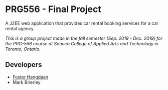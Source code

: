 # PRG556 - Final Project

A J2EE web application that provides car rental booking services for a car rental agency.

*This is a group project made in the fall semester (Sep. 2019 - Dec. 2019) for the PRG-556 course at Seneca College of Applied Arts and Technology in Toronto, Ontario.*

## Developers
- [Foster Hangdaan](http://www.fosterhangdaan.com)
- Mark Brierley
